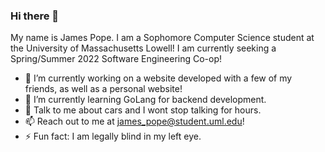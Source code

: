 ### Hi there 👋

My name is James Pope. I am a Sophomore Computer Science student at the University of Massachusetts Lowell!
I am currently seeking a Spring/Summer 2022 Software Engineering Co-op!
<!--
**jpope15/jpope15** is a ✨ _special_ ✨ repository because its `README.md` (this file) appears on your GitHub profile.
-->

- 🔭 I’m currently working on a website developed with a few of my friends, as well as a personal website!
- 🌱 I’m currently learning GoLang for backend development.
- 💬 Talk to me about cars and I wont stop talking for hours. 
- 📫 Reach out to me at james_pope@student.uml.edu!
- ⚡ Fun fact: I am legally blind in my left eye. 

